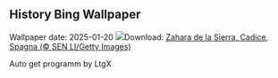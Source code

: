 ## History Bing Wallpaper
Wallpaper date: 2025-01-20
![](https://www.bing.com/th?id=OHR.CadizSpain_IT-IT4747642623_UHD.jpg&w=1000)Download: [Zahara de la Sierra, Cadice, Spagna (© SEN LI/Getty Images)](https://www.bing.com/th?id=OHR.CadizSpain_IT-IT4747642623_UHD.jpg)

Auto get programm by LtgX
